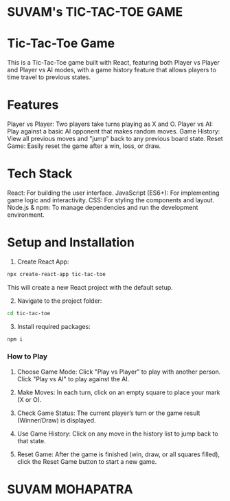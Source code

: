 # SUVAM's TIC-TAC-TOE GAME

# Tic-Tac-Toe Game

This is a Tic-Tac-Toe game built with React, featuring both Player vs Player and Player vs AI modes, with a game history feature that allows players to time travel to previous states.

# Features

Player vs Player: Two players take turns playing as X and O.
Player vs AI: Play against a basic AI opponent that makes random moves.
Game History: View all previous moves and "jump" back to any previous board state.
Reset Game: Easily reset the game after a win, loss, or draw.

# Tech Stack

React: For building the user interface.
JavaScript (ES6+): For implementing game logic and interactivity.
CSS: For styling the components and layout.
Node.js & npm: To manage dependencies and run the development environment.

# Setup and Installation

1. Create React App:

```bash
npx create-react-app tic-tac-toe
```

This will create a new React project with the default setup.

2. Navigate to the project folder:

```bash
cd tic-tac-toe
```

3. Install required packages:

```css
npm i
```

### How to Play

1. Choose Game Mode:
   Click "Play vs Player" to play with another person.
   Click "Play vs AI" to play against the AI.

2. Make Moves:
   In each turn, click on an empty square to place your mark (X or O).

3. Check Game Status:
   The current player’s turn or the game result (Winner/Draw) is displayed.
4. Use Game History:
   Click on any move in the history list to jump back to that state.

5. Reset Game:
   After the game is finished (win, draw, or all squares filled), click the Reset Game button to start a new game.

# SUVAM MOHAPATRA
